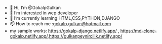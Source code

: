 - 👋 Hi, I’m @GokalpGulkan
- 👀 I’m interested in wep developer
- 🌱 I’m currently learning HTML,CSS,PYTHON,DJANGO
- 📫 How to reach me :gokalp.gulkan@hotmail.com
- my sample works: https://gokalp-django.netlify.app/ , https://md-clone-gokalp.netlify.app/,https://gulkanpeynircilik.netlify.app/


<!---
GokalpGulkan/GokalpGulkan is a ✨ special ✨ repository because its `README.md` (this file) appears on your GitHub profile.
You can click the Preview link to take a look at your changes.
--->
